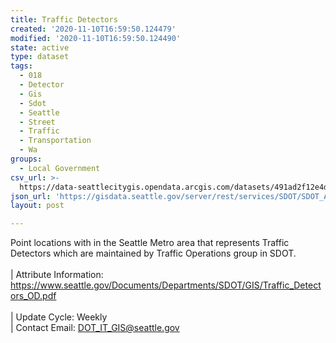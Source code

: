 ```yaml
---
title: Traffic Detectors
created: '2020-11-10T16:59:50.124479'
modified: '2020-11-10T16:59:50.124490'
state: active
type: dataset
tags:
  - 018
  - Detector
  - Gis
  - Sdot
  - Seattle
  - Street
  - Traffic
  - Transportation
  - Wa
groups:
  - Local Government
csv_url: >-
  https://data-seattlecitygis.opendata.arcgis.com/datasets/491ad2f12e4d4559a3ffe38d30d14135_13.csv?outSR=%7B%22latestWkid%22%3A2926%2C%22wkid%22%3A2926%7D
json_url: 'https://gisdata.seattle.gov/server/rest/services/SDOT/SDOT_Assets/MapServer/13'
layout: post

---
```

Point locations with in the Seattle Metro area that represents Traffic Detectors which are maintained by Traffic Operations group in SDOT. <br /><br />| Attribute Information: <a href='https://www.seattle.gov/Documents/Departments/SDOT/GIS/Traffic_Detectors_OD.pdf' target='_blank'>
https://www.seattle.gov/Documents/Departments/SDOT/GIS/Traffic_Detectors_OD.pdf</a> <br /><br />| Update Cycle: Weekly <br />| Contact Email: <a href='mailto:DOT_IT_GIS@seattle.gov' target='_blank'>DOT_IT_GIS@seattle.gov</a>

